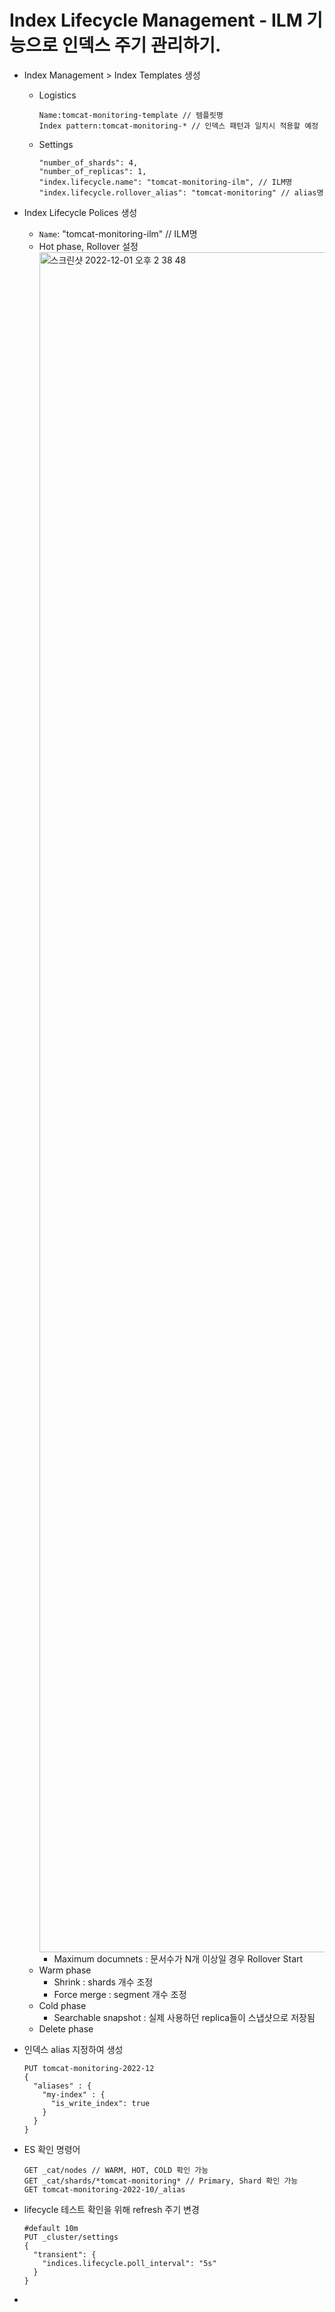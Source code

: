 # Index Lifecycle Management - ILM 기능으로 인덱스 주기 관리하기.

- Index Management > Index Templates 생성
  - Logistics<br>
    ```
    Name:tomcat-monitoring-template // 템플릿명
    Index pattern:tomcat-monitoring-* // 인덱스 패턴과 일치시 적용할 예정
    ```

  - Settings<br>
    ```
    "number_of_shards": 4,
    "number_of_replicas": 1,
    "index.lifecycle.name": "tomcat-monitoring-ilm", // ILM명
    "index.lifecycle.rollover_alias": "tomcat-monitoring" // alias명
    ```
- Index Lifecycle Polices 생성<br>
  - `Name`: "tomcat-monitoring-ilm" // ILM명
  - Hot phase,  Rollover 설정 <img width="2720" alt="스크린샷 2022-12-01 오후 2 38 48" src="https://user-images.githubusercontent.com/65100355/204974418-cb42c4e2-0c61-49e8-b6bf-7d93a4d2b5af.png">
    - Maximum documnets : 문서수가 N개 이상일 경우 Rollover Start
  - Warm phase
    - Shrink : shards 개수 조정
    - Force merge : segment 개수 조정
  - Cold phase
    - Searchable snapshot : 실제 사용하던 replica들이 스냅샷으로 저장됨
  - Delete phase

- 인덱스 alias 지정하여 생성
  ```
  PUT tomcat-monitoring-2022-12
  {
    "aliases" : {
      "my-index" : {
        "is_write_index": true
      }
    }
  }
  ```
  
- ES 확인 명령어
  ```
  GET _cat/nodes // WARM, HOT, COLD 확인 가능
  GET _cat/shards/*tomcat-monitoring* // Primary, Shard 확인 가능
  GET tomcat-monitoring-2022-10/_alias
  ```
- lifecycle 테스트 확인을 위해 refresh 주기 변경
  ```
  #default 10m
  PUT _cluster/settings
  {
    "transient": {
      "indices.lifecycle.poll_interval": "5s"
    }
  }
  ```
  
- 
